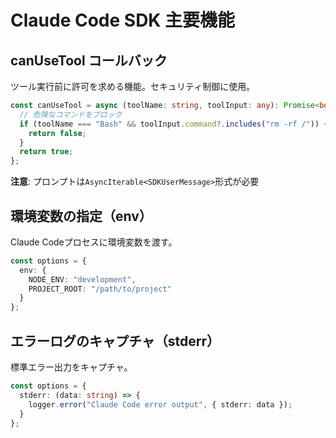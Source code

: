 # Claude Code SDK 主要機能

## canUseTool コールバック

ツール実行前に許可を求める機能。セキュリティ制御に使用。

```typescript
const canUseTool = async (toolName: string, toolInput: any): Promise<boolean> => {
  // 危険なコマンドをブロック
  if (toolName === "Bash" && toolInput.command?.includes("rm -rf /")) {
    return false;
  }
  return true;
};
```

**注意**: プロンプトは`AsyncIterable<SDKUserMessage>`形式が必要

## 環境変数の指定（env）

Claude Codeプロセスに環境変数を渡す。

```typescript
const options = {
  env: {
    NODE_ENV: "development",
    PROJECT_ROOT: "/path/to/project"
  }
};
```

## エラーログのキャプチャ（stderr）

標準エラー出力をキャプチャ。

```typescript
const options = {
  stderr: (data: string) => {
    logger.error("Claude Code error output", { stderr: data });
  }
};
```